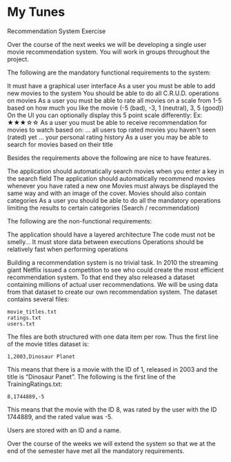 # My Tunes
Recommendation System Exercise

Over the course of the next weeks we will be developing a single user movie recommendation system. You will work in groups throughout the project.

The following are the mandatory functional requirements to the system:

It must have a graphical user interface
As a user you must be able to add new movies to the system
You should be able to do all C.R.U.D. operations on movies
As a user you must be able to rate all movies on a scale from 1-5 based on how much you like the movie (-5 (bad), -3, 1 (neutral), 3, 5 (good))
On the UI you can optionally display this 5 point scale differently: Ex: ★★★☆☆
As a user you must be able to receive recommendation for movies to watch based on:
… all users top rated movies you haven't seen (rated) yet
… your personal rating history
As a user you may be able to search for movies based on their title

Besides the requirements above the following are nice to have features. 

The application should automatically search movies when you enter a key in the search field
The application should automatically recommend movies whenever you have rated a new one
Movies must always be displayed the same way and with an image of the cover.
Movies should also contain categories
As a user you should be able to do all the mandatory operations limiting the results to certain categories (Search / recommendation)

The following are the non-functional requirements:

The application should have a layered architecture
The code must not be smelly...
It must store data between executions
Operations should be relatively fast when performing operations

Building a recommendation system is no trivial task. In 2010 the streaming giant Netflix issued a competition to see who could create the most efficient recommendation system. To that end they also released a dataset containing millions of actual user recommendations. We will be using data from that dataset to create our own recommendation system. The dataset contains several files:

	movie_titles.txt
	ratings.txt
	users.txt

The files are both structured with one data item per row. Thus the first line of the movie titles dataset is:

	1,2003,Dinosaur Planet

This means that there is a movie with the ID of 1, released in 2003 and the title is “Dinosaur Panet”. The following is the first line of the TrainingRatings.txt:

	8,1744889,-5

This means that the movie with the ID 8, was rated by the user with the ID 1744889, and the rated value was -5. 

Users are stored with an ID and a name. 

Over the course of the weeks we will extend the system so that we at the end of the semester have met all the mandatory requirements. 
